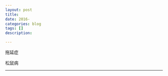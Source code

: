 ```yaml
---
layout: post
title: 
date: 2016-
categories: blog
tags: []
description: 

---
```


拖延症

松鼠病


---










